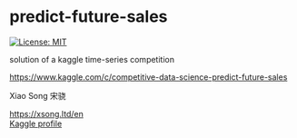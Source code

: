 # predict-future-sales

[![License: MIT](https://img.shields.io/badge/License-MIT-green.svg)](https://opensource.org/licenses/MIT)

solution of a kaggle time-series competition

https://www.kaggle.com/c/competitive-data-science-predict-future-sales

Xiao Song 宋骁

<https://xsong.ltd/en>     
[Kaggle profile](https://www.kaggle.com/rikdifos/)



